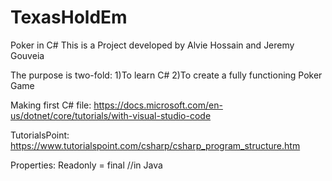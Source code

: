 # TexasHoldEm
Poker in C#
This is a Project developed by Alvie Hossain and Jeremy Gouveia

The purpose is two-fold:
  1)To learn C#
  2)To create a fully functioning Poker Game
  
Making first C# file:
https://docs.microsoft.com/en-us/dotnet/core/tutorials/with-visual-studio-code

TutorialsPoint:
https://www.tutorialspoint.com/csharp/csharp_program_structure.htm


Properties:
Readonly = final //in Java
